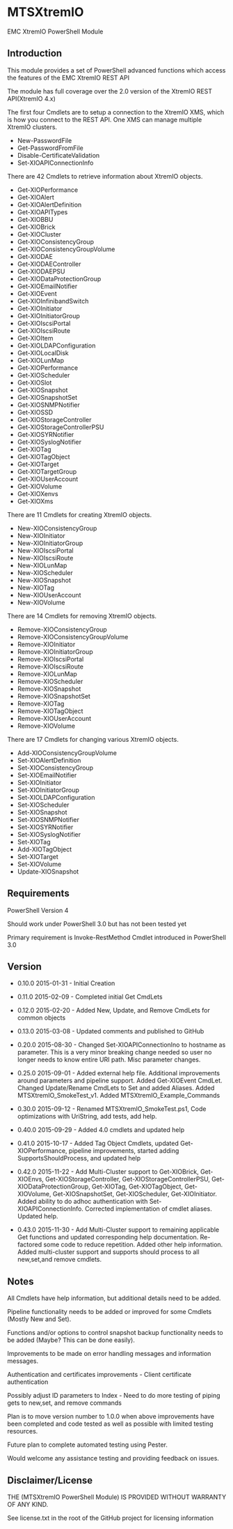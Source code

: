 MTSXtremIO
=============
EMC XtremIO PowerShell Module


Introduction
-------
This module provides a set of PowerShell advanced functions which access the features of the EMC XtremIO REST API

The module has full coverage over the 2.0 version of the XtremIO REST API(XtremIO 4.x)

The first four Cmdlets are to setup a connection to the XtremIO XMS, which is how you connect to the REST API. One XMS can manage multiple XtremIO clusters. 

- New-PasswordFile
- Get-PasswordFromFile
- Disable-CertificateValidation
- Set-XIOAPIConnectionInfo


There are 42 Cmdlets to retrieve information about XtremIO objects.
 
- Get-XIOPerformance
- Get-XIOAlert
- Get-XIOAlertDefinition
- Get-XIOAPITypes
- Get-XIOBBU
- Get-XIOBrick
- Get-XIOCluster
- Get-XIOConsistencyGroup
- Get-XIOConsistencyGroupVolume
- Get-XIODAE
- Get-XIODAEController
- Get-XIODAEPSU
- Get-XIODataProtectionGroup
- Get-XIOEmailNotifier
- Get-XIOEvent
- Get-XIOInfinibandSwitch
- Get-XIOInitiator
- Get-XIOInitiatorGroup
- Get-XIOIscsiPortal
- Get-XIOIscsiRoute
- Get-XIOItem
- Get-XIOLDAPConfiguration
- Get-XIOLocalDisk
- Get-XIOLunMap
- Get-XIOPerformance
- Get-XIOScheduler
- Get-XIOSlot
- Get-XIOSnapshot
- Get-XIOSnapshotSet
- Get-XIOSNMPNotifier
- Get-XIOSSD
- Get-XIOStorageController
- Get-XIOStorageControllerPSU
- Get-XIOSYRNotifier
- Get-XIOSyslogNotifier
- Get-XIOTag
- Get-XIOTagObject
- Get-XIOTarget
- Get-XIOTargetGroup
- Get-XIOUserAccount
- Get-XIOVolume
- Get-XIOXenvs
- Get-XIOXms
 
There are 11 Cmdlets for creating XtremIO objects.

- New-XIOConsistencyGroup
- New-XIOInitiator
- New-XIOInitiatorGroup
- New-XIOIscsiPortal
- New-XIOIscsiRoute
- New-XIOLunMap
- New-XIOScheduler
- New-XIOSnapshot
- New-XIOTag
- New-XIOUserAccount
- New-XIOVolume

There are 14 Cmdlets for removing XtremIO objects.

- Remove-XIOConsistencyGroup
- Remove-XIOConsistencyGroupVolume
- Remove-XIOInitiator
- Remove-XIOInitiatorGroup
- Remove-XIOIscsiPortal
- Remove-XIOIscsiRoute
- Remove-XIOLunMap
- Remove-XIOScheduler
- Remove-XIOSnapshot
- Remove-XIOSnapshotSet
- Remove-XIOTag
- Remove-XIOTagObject
- Remove-XIOUserAccount
- Remove-XIOVolume

There are 17 Cmdlets for changing various XtremIO objects. 

- Add-XIOConsistencyGroupVolume
- Set-XIOAlertDefinition
- Set-XIOConsistencyGroup
- Set-XIOEmailNotifier
- Set-XIOInitiator
- Set-XIOInitiatorGroup
- Set-XIOLDAPConfiguration
- Set-XIOScheduler
- Set-XIOSnapshot
- Set-XIOSNMPNotifier
- Set-XIOSYRNotifier
- Set-XIOSyslogNotifier
- Set-XIOTag
- Add-XIOTagObject
- Set-XIOTarget
- Set-XIOVolume
- Update-XIOSnapshot


Requirements
-------
PowerShell Version 4

Should work under PowerShell 3.0 but has not been tested yet

Primary requirement is Invoke-RestMethod Cmdlet introduced in PowerShell 3.0


Version
-------
- 0.10.0 2015-01-31 - Initial Creation

- 0.11.0 2015-02-09 - Completed initial Get CmdLets

- 0.12.0 2015-02-20 - Added New, Update, and Remove CmdLets for common objects

- 0.13.0 2015-03-08 - Updated comments and published to GitHub

- 0.20.0 2015-08-30 - Changed Set-XIOAPIConnectionIno to hostname as parameter. This is a very minor breaking change needed so user no longer needs to know entire URI path. Misc parameter changes.

- 0.25.0 2015-09-01 - Added external help file. Additional improvements around parameters and pipeline support. Added Get-XIOEvent CmdLet. Changed Update/Rename CmdLets to Set and added Aliases. Added MTSXtremIO_SmokeTest_v1. Added MTSXtremIO_Example_Commands

- 0.30.0 2015-09-12 - Renamed MTSXtremIO_SmokeTest.ps1, Code optimizations with UriString, add tests, add help.

- 0.40.0 2015-09-29 - Added 4.0 cmdlets and updated help

- 0.41.0 2015-10-17 - Added Tag Object Cmdlets, updated Get-XIOPerformance, pipeline improvements, started adding SupportsShouldProcess, and updated help

- 0.42.0 2015-11-22 - Add Multi-Cluster support to Get-XIOBrick, Get-XIOEnvs, Get-XIOStorageController, Get-XIOStorageControllerPSU, Get-XIODataProtectionGroup, Get-XIOTag, Get-XIOTagObject, Get-XIOVolume, Get-XIOSnapshotSet, Get-XIOScheduler, Get-XIOInitiator. Added ability to do adhoc authentication with Set-XIOAPIConnectionInfo. Corrected implementation of cmdlet aliases. Updated help.

- 0.43.0 2015-11-30 - Add Multi-Cluster support to remaining applicable Get functions and updated corresponding help documentation. Re-factored some code to reduce repetition. Added other help information. Added multi-cluster support and supports should process to all new,set,and remove cmdlets.   


Notes
------

All Cmdlets have help information, but additional details need to be added.

Pipeline functionality needs to be added or improved for some Cmdlets (Mostly New and Set). 

Functions and/or options to control snapshot backup functionality needs to be added (Maybe? This can be done easily).

Improvements to be made on error handling messages and information messages.

Authentication and certificates improvements - Client certificate authentication

Possibly adjust ID parameters to Index - Need to do more testing of piping gets to new,set, and remove commands

Plan is to move version number to 1.0.0 when above improvements have been completed and code tested as well as possible with limited testing resources.

Future plan to complete automated testing using Pester.

Would welcome any assistance testing and providing feedback on issues.


Disclaimer/License
-----------
THE (MTSXtremIO PowerShell Module) IS PROVIDED WITHOUT WARRANTY OF ANY KIND.

See license.txt in the root of the GitHub project for licensing information